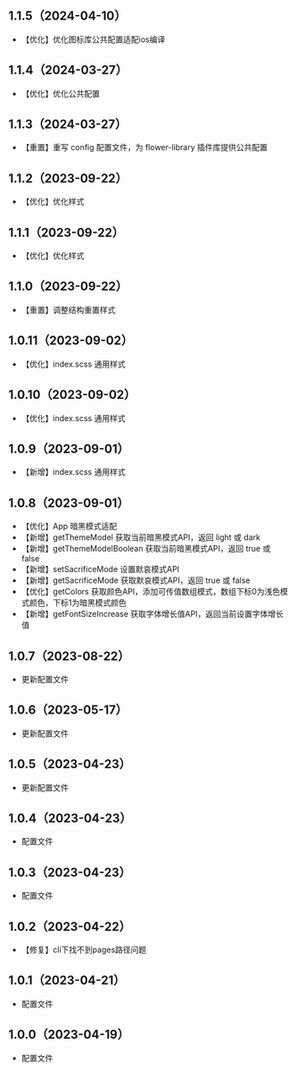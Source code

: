 ## 1.1.5（2024-04-10）
- 【优化】优化图标库公共配置适配ios编译
## 1.1.4（2024-03-27）
- 【优化】优化公共配置
## 1.1.3（2024-03-27）
- 【重置】重写 config 配置文件，为 flower-library 插件库提供公共配置
## 1.1.2（2023-09-22）
- 【优化】优化样式
## 1.1.1（2023-09-22）
- 【优化】优化样式
## 1.1.0（2023-09-22）
- 【重置】调整结构重置样式
## 1.0.11（2023-09-02）
- 【优化】index.scss 通用样式
## 1.0.10（2023-09-02）
- 【优化】index.scss 通用样式
## 1.0.9（2023-09-01）
- 【新增】index.scss 通用样式
## 1.0.8（2023-09-01）
- 【优化】App 暗黑模式适配
- 【新增】getThemeModel 获取当前暗黑模式API，返回 light 或 dark
- 【新增】getThemeModelBoolean 获取当前暗黑模式API，返回 true 或 false
- 【新增】setSacrificeMode 设置默哀模式API
- 【新增】getSacrificeMode 获取默哀模式API，返回 true 或 false 
- 【优化】getColors 获取颜色API，添加可传值数组模式，数组下标0为浅色模式颜色，下标1为暗黑模式颜色
- 【新增】getFontSizeIncrease 获取字体增长值API，返回当前设置字体增长值
## 1.0.7（2023-08-22）
- 更新配置文件
## 1.0.6（2023-05-17）
- 更新配置文件
## 1.0.5（2023-04-23）
- 更新配置文件
## 1.0.4（2023-04-23）
- 配置文件
## 1.0.3（2023-04-23）
- 配置文件
## 1.0.2（2023-04-22）
- 【修复】cli下找不到pages路径问题
## 1.0.1（2023-04-21）
- 配置文件
## 1.0.0（2023-04-19）
- 配置文件
